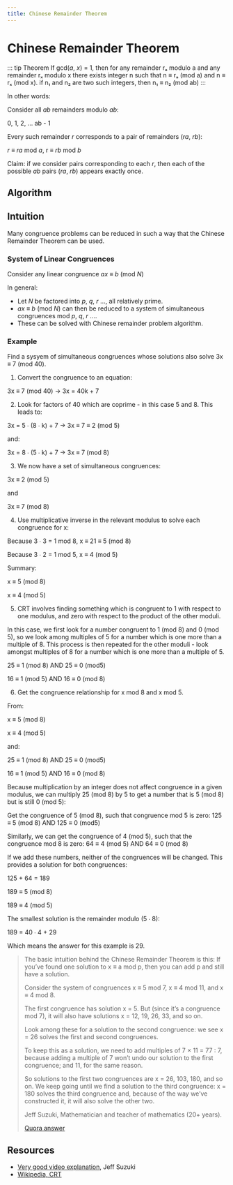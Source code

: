 ```yaml
---
title: Chinese Remainder Theorem
---
```

Chinese Remainder Theorem
=========================

::: tip Theorem
If gcd(_a_, _x_) = 1, then for any remainder rₐ modulo a and any remainder rₓ modulo x there exists integer n such that n ≡ rₐ (mod a) and n ≡ rₓ (mod x). if n₁ and n₂ are two such integers, then n₁ ≡ n₂ (mod ab)
:::

In other words:

Consider all _ab_ remainders modulo _ab_:

0, 1, 2, ... ab - 1

Every such remainder _r_ corresponds to a pair of remainders (_ra_, _rb_):

_r_ ≡ _ra_ mod _a_, r ≡ _rb_ mod _b_

Claim: if we consider pairs corresponding to each _r_, then each of the possible _ab_ pairs (_ra_, _rb_) appears exactly once.

Algorithm
---------



Intuition
---------
Many congruence problems can be reduced in such a way that the Chinese Remainder Theorem can be used.

### System of Linear Congruences

Consider any linear congruence _ax_ ≡ _b_ (mod _N_)

In general:

* Let _N_ be factored into _p_, _q_, _r_ ..., all relatively prime.
* _ax_ ≡ _b_ (mod _N_) can then be reduced to a system of simultaneous congruences mod _p_, _q_, _r_ ....
* These can be solved with Chinese remainder problem algorithm.

### Example
Find a sysyem of simultaneous congruences whose solutions also solve 3x ≡ 7 (mod 40).

1. Convert the congruence to an equation:

3x ≡ 7 (mod 40) → 3x = 40k + 7

2. Look for factors of 40 which are coprime - in this case 5 and 8. This leads to:

3x = 5 ∙ (8 ∙ k) + 7 → 3x ≡ 7 ≡ 2 (mod 5)

and:

3x = 8 ∙ (5 ∙ k) + 7 → 3x ≡ 7 (mod 8)

3. We now have a set of simultaneous congruences:

3x ≡ 2 (mod 5)

and

3x ≡ 7 (mod 8)

4. Use multiplicative inverse in the relevant modulus to solve each congruence for x:

Because 3 ∙ 3 = 1 mod 8, x ≡ 21 ≡ 5 (mod 8)

Because 3 ∙ 2 = 1 mod 5, x ≡ 4 (mod 5)

Summary:

x ≡ 5 (mod 8)

x ≡ 4 (mod 5)

5. CRT involves finding something which is congruent to 1 with respect to one modulus, and zero with respect to the product of the other moduli.

In this case, we first look for a number congruent to 1 (mod 8) and 0 (mod 5), so we look among multiples of 5 for a number which is one more than a multiple of 8. This process is then repeated for the other moduli - look amongst multiples of 8 for a number which is one more than a multiple of 5.

25 ≡ 1 (mod 8) AND 25 ≡ 0 (mod5)

16 ≡ 1 (mod 5) AND 16 ≡ 0 (mod 8)

6. Get the congruence relationship for x mod 8 and x mod 5.

From:

x ≡ 5 (mod 8)

x ≡ 4 (mod 5)

and: 

25 ≡ 1 (mod 8) AND 25 ≡ 0 (mod5)

16 ≡ 1 (mod 5) AND 16 ≡ 0 (mod 8)

Because multiplication by an integer does not affect congruence in a given modulus, we can multiply 25 (mod 8) by 5 to get a number that is 5 (mod 8) but is still 0 (mod 5):

Get the congruence of 5 (mod 8), such that congruence mod 5 is zero:
125 ≡ 5 (mod 8) AND 125 ≡ 0 (mod5)

Similarly, we can get the congruence of 4 (mod 5), such that the congruence mod 8 is zero:
64 ≡ 4 (mod 5) AND 64 ≡ 0 (mod 8)

If we add these numbers, neither of the congruences will be changed. This provides a solution for both congruences:

125 + 64 = 189

189 ≡ 5 (mod 8)

189 ≡ 4 (mod 5)

The smallest solution is the remainder modulo (5 ∙ 8):

189 = 40 ∙ 4 + 29

Which means the answer for this example is 29.


>The basic intuition behind the Chinese Remainder Theorem is this: If you’ve found one solution to x ≡ a mod p, then you can add p and still have a solution.
>
>Consider the system of congruences x ≡ 5 mod 7, x ≡ 4 mod 11, and x ≡ 4 mod 8.
>
>The first congruence has solution x = 5. But (since it’s a congruence mod 7), it will also have solutions x = 12, 19, 26, 33, and so on.
>
>Look among these for a solution to the second congruence: we see x = 26 solves the first and second congruences.
>
>To keep this as a solution, we need to add multiples of 7 × 11 = 77 : 7, because adding a multiple of 7 won’t undo our solution to the first congruence; and 11, for the same reason.
>
>So solutions to the first two congruences are x = 26, 103, 180, and so on. We keep going until we find a solution to the third congruence: x = 180 solves the third congruence and, because of the way we’ve constructed it, it will also solve the other two.
>
>Jeff Suzuki, Mathematician and teacher of mathematics (20+ years).
>
>[Quora answer][1]

Resources
---------
* [Very good video explanation][3], Jeff Suzuki
* [Wikipedia, CRT][4]

[1]: https://www.quora.com/How-can-I-understand-the-Chinese-remainder-theorem-What-are-some-examples
[2]: https://www.youtube.com/watch?v=TnJPNRxu8mM
[3]: https://www.youtube.com/watch?v=oKMYNKbFHBE
[4]: https://en.wikipedia.org/wiki/Chinese_remainder_theorem
